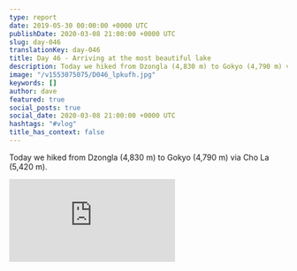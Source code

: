 ```yaml
---
type: report
date: 2019-05-30 00:00:00 +0000 UTC
publishDate: 2020-03-08 21:00:00 +0000 UTC
slug: day-046
translationKey: day-046
title: Day 46 - Arriving at the most beautiful lake
description: Today we hiked from Dzongla (4,830 m) to Gokyo (4,790 m) via Cho La (5,420 m).
image: "/v1553075075/D046_lpkufh.jpg"
keywords: []
author: dave
featured: true
social_posts: true
social_date: 2020-03-08 21:00:00 +0000 UTC
hashtags: "#vlog"
title_has_context: false
---
```


Today we hiked from Dzongla (4,830 m) to Gokyo (4,790 m) via Cho La (5,420 m).

<iframe src="https://www.youtube.com/embed/yFvaOQoHKnU" frameborder="0" allow="accelerometer; autoplay; encrypted-media; gyroscope; picture-in-picture" allowfullscreen></iframe>

